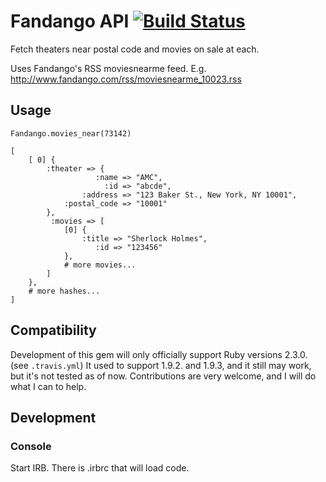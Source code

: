 # Fandango API [![Build Status](https://secure.travis-ci.org/ordinaryzelig/fandango.png?branch=master)](http://travis-ci.org/ordinaryzelig/fandango)

Fetch theaters near postal code and movies on sale at each.

Uses Fandango's RSS moviesnearme feed. E.g. http://www.fandango.com/rss/moviesnearme_10023.rss

## Usage

`Fandango.movies_near(73142)`

```
[
    [ 0] {
        :theater => {
                   :name => "AMC",
                     :id => "abcde",
                :address => "123 Baker St., New York, NY 10001",
            :postal_code => "10001"
        },
         :movies => [
            [0] {
                :title => "Sherlock Holmes",
                   :id => "123456"
            },
            # more movies...
        ]
    },
    # more hashes...
]
```

## Compatibility

Development of this gem will only officially support Ruby versions 2.3.0. (see `.travis.yml`)
It used to support 1.9.2. and 1.9.3, and it still may work, but it's not tested as of now.
Contributions are very welcome, and I will do what I can to help.

## Development

### Console

Start IRB. There is .irbrc that will load code.

